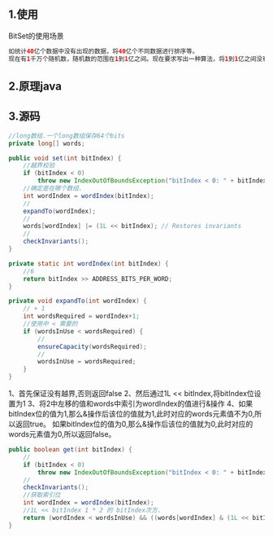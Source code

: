## 1.使用

BitSet的使用场景

```java
如统计40亿个数据中没有出现的数据，将40亿个不同数据进行排序等。
现在有1千万个随机数，随机数的范围在1到1亿之间。现在要求写出一种算法，将1到1亿之间没有在随机数中的数求出来如统计40亿个数据中没有出现的数据，将40亿个不同数据进行排序等。
```

## 2.原理java



## 3.源码

```java
//long数组.一个long数组保存64个bits
private long[] words;

```

```java
public void set(int bitIndex) {
    //越界校验
    if (bitIndex < 0)
        throw new IndexOutOfBoundsException("bitIndex < 0: " + bitIndex);
	//确定是在哪个数组.
    int wordIndex = wordIndex(bitIndex);
    //
    expandTo(wordIndex);
	//
    words[wordIndex] |= (1L << bitIndex); // Restores invariants
	//
    checkInvariants();
}
```



```java
private static int wordIndex(int bitIndex) {
    //6
    return bitIndex >> ADDRESS_BITS_PER_WORD;
}
```



```java
private void expandTo(int wordIndex) {
    // + 1
    int wordsRequired = wordIndex+1;
    //使用中 < 需要的
    if (wordsInUse < wordsRequired) {
        //
        ensureCapacity(wordsRequired);
        //
        wordsInUse = wordsRequired;
    }
}
```

 1、首先保证没有越界,否则返回false
 2、然后通过1L << bitIndex,将bitIndex位设置为1
 3、将2中左移的值和words中索引为wordIndex的值进行&操作
 4、如果bitIndex位的值为1,那么&操作后该位的值就为1,此时对应的words元素值不为0,所以返回true。
       如果bitIndex位的值为0,那么&操作后该位的值就为0,此时对应的words元素值为0,所以返回false。

```java
public boolean get(int bitIndex) {
    //
    if (bitIndex < 0)
        throw new IndexOutOfBoundsException("bitIndex < 0: " + bitIndex);
	//
    checkInvariants();
	//获取索引位
    int wordIndex = wordIndex(bitIndex);
    //1L << bitIndex 1 * 2 的 bitIndex次方.
    return (wordIndex < wordsInUse) && ((words[wordIndex] & (1L << bitIndex)) != 0);
}
```

